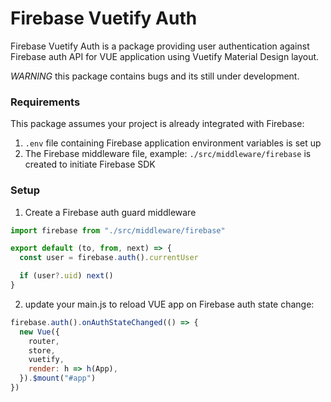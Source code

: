 # Firebase Vuetify Auth

Firebase Vuetify Auth is a package providing user authentication against Firebase auth API for VUE application using Vuetify Material Design layout.

_WARNING_ this package contains bugs and its still under development.

### Requirements

This package assumes your project is already integrated with Firebase:

1. `.env` file containing Firebase application environment variables is set up
2. The Firebase middleware file, example: `./src/middleware/firebase` is created to initiate Firebase SDK

### Setup

1. Create a Firebase auth guard middleware

```javascript
import firebase from "./src/middleware/firebase"

export default (to, from, next) => {
  const user = firebase.auth().currentUser

  if (user?.uid) next()
}
```

2. update your main.js to reload VUE app on Firebase auth state change:

```javascript
firebase.auth().onAuthStateChanged(() => {
  new Vue({
    router,
    store,
    vuetify,
    render: h => h(App),
  }).$mount("#app")
})
```
